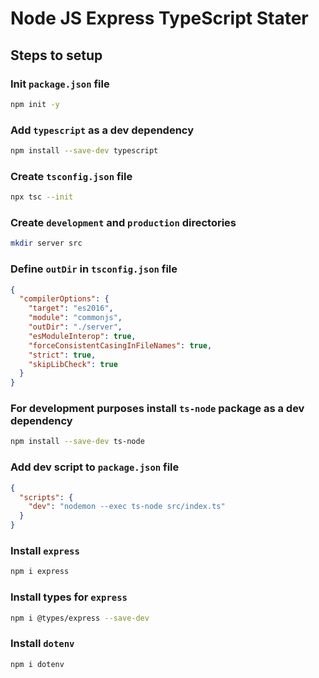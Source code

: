 # Node JS Express TypeScript Stater

## Steps to setup

### Init `package.json` file

```sh
npm init -y
```

### Add `typescript` as a dev dependency

```sh
npm install --save-dev typescript
```

### Create `tsconfig.json` file

```sh
npx tsc --init
```

### Create `development` and `production` directories

```sh
mkdir server src
```

### Define `outDir` in `tsconfig.json` file

```json
{
  "compilerOptions": {
    "target": "es2016",
    "module": "commonjs",
    "outDir": "./server",
    "esModuleInterop": true,
    "forceConsistentCasingInFileNames": true,
    "strict": true,
    "skipLibCheck": true
  }
}
```

### For development purposes install `ts-node` package as a dev dependency

```sh
npm install --save-dev ts-node
```

### Add dev script to `package.json` file

```json
{
  "scripts": {
    "dev": "nodemon --exec ts-node src/index.ts"
  }
}
```

### Install `express`

```sh
npm i express
```

### Install types for `express`

```sh
npm i @types/express --save-dev
```

### Install `dotenv`

```sh
npm i dotenv
```
